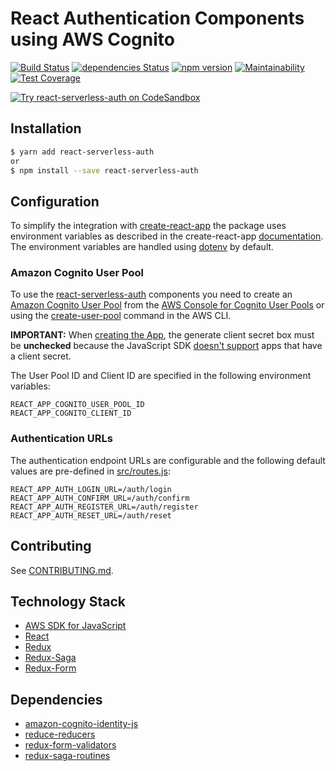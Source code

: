 # React Authentication Components using AWS Cognito

[![Build Status](https://travis-ci.org/stanchino/react-serverless-auth.svg?branch=master)](https://travis-ci.org/stanchino/react-serverless-auth)
[![dependencies Status](https://david-dm.org/stanchino/react-serverless-auth/status.svg)](https://david-dm.org/stanchino/react-serverless-auth)
[![npm version](https://badge.fury.io/js/react-serverless-auth.svg)](https://badge.fury.io/js/react-serverless-auth)
[![Maintainability](https://api.codeclimate.com/v1/badges/8c4fb3714386dfe74a57/maintainability)](https://codeclimate.com/github/stanchino/react-serverless-auth/maintainability)
[![Test Coverage](https://api.codeclimate.com/v1/badges/8c4fb3714386dfe74a57/test_coverage)](https://codeclimate.com/github/stanchino/react-serverless-auth/test_coverage)

[![Try react-serverless-auth on CodeSandbox](https://codesandbox.io/static/img/play-codesandbox.svg)](https://codesandbox.io/s/github/stanchino/react-serverless-auth-example/)

## Installation
```bash
$ yarn add react-serverless-auth
or
$ npm install --save react-serverless-auth
```

## Configuration
To simplify the integration with [create-react-app](https://github.com/facebook/create-react-app) the package uses 
environment variables as described in the create-react-app 
[documentation](https://github.com/facebook/create-react-app/blob/master/packages/react-scripts/template/README.md#adding-custom-environment-variables).
The environment variables are handled using [dotenv](https://www.npmjs.com/package/dotenv) by default.

### Amazon Cognito User Pool
To use the [react-serverless-auth](https://www.npmjs.com/package/react-serverless-auth) components you need to create an
[Amazon Cognito User Pool](https://docs.aws.amazon.com/cognito/latest/developerguide/setting-up-cognito-user-identity-pools.html)
from the [AWS Console for Cognito User Pools](https://console.aws.amazon.com/cognito/users/) or using the 
[create-user-pool](http://docs.aws.amazon.com/cli/latest/reference/cognito-idp/create-user-pool.html) command in the 
AWS CLI.

**IMPORTANT:** When [creating the App](https://docs.aws.amazon.com/cognito/latest/developerguide/user-pool-settings-client-apps.html), 
the generate client secret box must be **unchecked** because the JavaScript SDK 
[doesn't support](https://docs.aws.amazon.com/cognito/latest/developerguide/tutorial-integrating-user-pools-javascript.html) 
apps that have a client secret.

The User Pool ID and Client ID are specified in the following environment variables:
```dotenv
REACT_APP_COGNITO_USER_POOL_ID
REACT_APP_COGNITO_CLIENT_ID
```

### Authentication URLs
The authentication endpoint URLs are configurable and the following default values are pre-defined in
[src/routes.js](src/routes.js):
```dotenv
REACT_APP_AUTH_LOGIN_URL=/auth/login
REACT_APP_AUTH_CONFIRM_URL=/auth/confirm
REACT_APP_AUTH_REGISTER_URL=/auth/register
REACT_APP_AUTH_RESET_URL=/auth/reset
```

## Contributing
See [CONTRIBUTING.md](CONTRIBUTING.md).

## Technology Stack
* [AWS SDK for JavaScript](https://aws.amazon.com/sdk-for-node-js/)
* [React](https://reactjs.org/)
* [Redux](https://redux.js.org/)
* [Redux-Saga](https://redux-saga.js.org/)
* [Redux-Form](https://redux-form.com/7.2.3/)

## Dependencies
* [amazon-cognito-identity-js](https://github.com/aws/amazon-cognito-identity-js/)
* [reduce-reducers](https://github.com/acdlite/reduce-reducers)
* [redux-form-validators](https://github.com/gtournie/redux-form-validators)
* [redux-saga-routines](https://github.com/afitiskin/redux-saga-routines)
